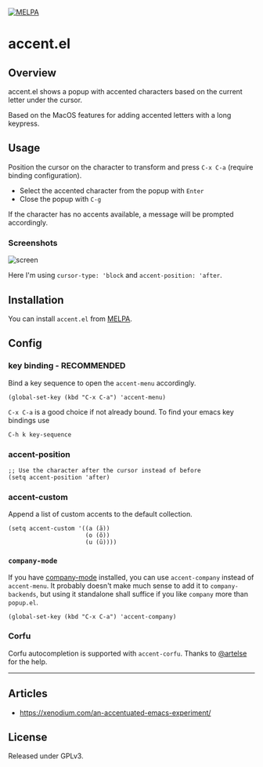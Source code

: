 [![MELPA](https://melpa.org/packages/accent-badge.svg)](https://melpa.org/#/accent)

# accent.el

## Overview

accent.el shows a popup with accented characters based on the current letter under the cursor.

Based on the MacOS features for adding accented letters with a long keypress.

## Usage

Position the cursor on the character to transform and press `C-x C-a` (require binding configuration).

- Select the accented character from the popup with `Enter`
- Close the popup with `C-g`

If the character has no accents available, a message will be prompted accordingly.

### Screenshots

![screen](etc/img/screen.png)

Here I'm using `cursor-type: 'block` and `accent-position: 'after`.

## Installation

You can install `accent.el` from [MELPA](https://melpa.org/#/accent).

## Config

### key binding - RECOMMENDED

Bind a key sequence to open the `accent-menu` accordingly.

``` emacs-lisp
(global-set-key (kbd "C-x C-a") 'accent-menu)
```

`C-x C-a` is a good choice if not already bound. To find your emacs key bindings use

``` emacs-lisp
C-h k key-sequence
```

### accent-position

``` emacs-lisp
;; Use the character after the cursor instead of before
(setq accent-position 'after)
```

### accent-custom

Append a list of custom accents to the default collection.

``` emacs-lisp
(setq accent-custom '((a (ă))
                      (o (ŏ))
                      (u (ŭ))))
```

### `company-mode`

If you have [company-mode](https://github.com/company-mode/company-mode) installed, you can use `accent-company` instead of `accent-menu`. It probably doesn't make much sense to add it to `company-backends`, but using it standalone shall suffice if you like `company` more than `popup.el`.

``` emacs-lisp
(global-set-key (kbd "C-x C-a") 'accent-company)
```

### Corfu

Corfu autocompletion is supported with `accent-corfu`. Thanks to [@artelse](https://github.com/artelse) for the help.

---

## Articles

- https://xenodium.com/an-accentuated-emacs-experiment/

## License
Released under GPLv3.
